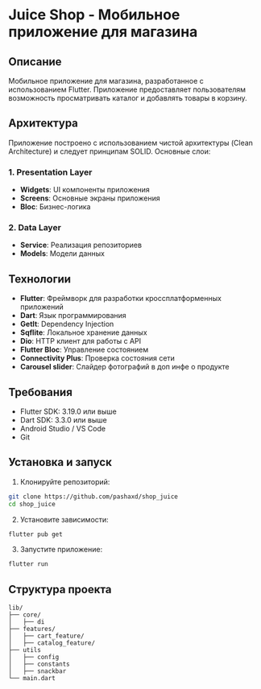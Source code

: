 # Juice Shop - Мобильное приложение для магазина 

## Описание
Мобильное приложение для магазина, разработанное с использованием Flutter. Приложение предоставляет пользователям возможность просматривать каталог и добавлять товары в корзину.

## Архитектура
Приложение построено с использованием чистой архитектуры (Clean Architecture) и следует принципам SOLID. Основные слои:

### 1. Presentation Layer
- **Widgets**: UI компоненты приложения
- **Screens**: Основные экраны приложения
- **Bloc**: Бизнес-логика

### 2. Data Layer
- **Service**: Реализация репозиториев
- **Models**: Модели данных

## Технологии
- **Flutter**: Фреймворк для разработки кроссплатформенных приложений
- **Dart**: Язык программирования
- **GetIt**: Dependency Injection
- **Sqflite**: Локальное хранение данных
- **Dio**: HTTP клиент для работы с API
- **Flutter Bloc**: Управление состоянием
- **Connectivity Plus**: Проверка состояния сети
- **Carousel slider**: Слайдер фотографий в доп инфе о продукте

## Требования
- Flutter SDK: 3.19.0 или выше
- Dart SDK: 3.3.0 или выше
- Android Studio / VS Code
- Git

## Установка и запуск

1. Клонируйте репозиторий:
```bash
git clone https://github.com/pashaxd/shop_juice
cd shop_juice
```

2. Установите зависимости:
```bash
flutter pub get
```

3. Запустите приложение:
```bash
flutter run
```

## Структура проекта
```
lib/
├── core/
│   ├── di
├── features/
│   ├── cart_feature/
│   ├── catalog_feature/
├── utils
│   ├── config
│   ├── constants
│   ├── snackbar
└── main.dart
```

